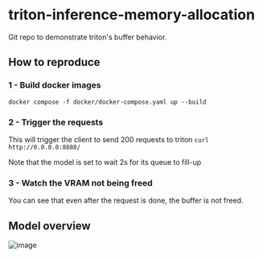 # triton-inference-memory-allocation

Git repo to demonstrate triton's buffer behavior.

## How to reproduce

### 1 - Build docker images

`docker compose -f docker/docker-compose.yaml up --build`

### 2 - Trigger the requests

This will trigger the client to send 200 requests to triton
`curl http://0.0.0.0:8888/`

Note that the model is set to wait 2s for its queue to fill-up

### 3 - Watch the VRAM not being freed

You can see that even after the request is done, the buffer is not freed.

## Model overview

![image](https://github.com/gladiaio/triton-inference-memory-allocation/assets/43698357/7a86ef5f-f7bd-4d3d-aceb-91fa92577eff)
